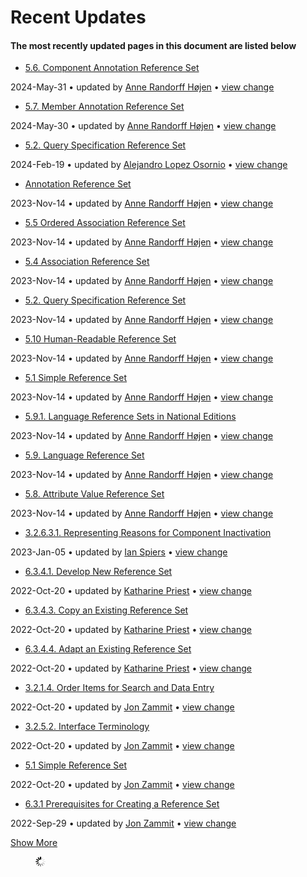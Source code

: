 # Recent Updates

#### The most recently updated pages in this document are listed below

* [5.6. Component Annotation Reference Set](5.6.-Component-Annotation-Reference-Set_212339755.html)

2024-May-31 • updated by [Anne Randorff Højen](display/~ahojen/) • [view change](pages/diffpagesbyversion.action)

* [5.7. Member Annotation Reference Set](5.7.-Member-Annotation-Reference-Set_212339758.html)

2024-May-30 • updated by [Anne Randorff Højen](display/~ahojen/) • [view change](pages/diffpagesbyversion.action)

* [5.2. Query Specification Reference Set](5.2.-Query-Specification-Reference-Set_35985685.html)

2024-Feb-19 • updated by [Alejandro Lopez Osornio](display/~alopez/) • [view change](pages/diffpagesbyversion.action)

* [Annotation Reference Set](Annotation-Reference-Set_35985674.html)

2023-Nov-14 • updated by [Anne Randorff Højen](display/~ahojen/) • [view change](pages/diffpagesbyversion.action)

* [5.5 Ordered Association Reference Set](5.5-Ordered-Association-Reference-Set_45527036.html)

2023-Nov-14 • updated by [Anne Randorff Højen](display/~ahojen/) • [view change](pages/diffpagesbyversion.action)

* [5.4 Association Reference Set](5.4-Association-Reference-Set_35985671.html)

2023-Nov-14 • updated by [Anne Randorff Højen](display/~ahojen/) • [view change](pages/diffpagesbyversion.action)

* [5.2. Query Specification Reference Set](5.2.-Query-Specification-Reference-Set_225053753.html)

2023-Nov-14 • updated by [Anne Randorff Højen](display/~ahojen/) • [view change](pages/diffpagesbyversion.action)

* [5.10 Human-Readable Reference Set](5.10-Human-Readable-Reference-Set_35985676.html)

2023-Nov-14 • updated by [Anne Randorff Højen](display/~ahojen/) • [view change](pages/diffpagesbyversion.action)

* [5.1 Simple Reference Set](5.1-Simple-Reference-Set_35985677.html)

2023-Nov-14 • updated by [Anne Randorff Højen](display/~ahojen/) • [view change](pages/diffpagesbyversion.action)

* [5.9.1. Language Reference Sets in National Editions](5.9.1.-Language-Reference-Sets-in-National-Editions_35985697.html)

2023-Nov-14 • updated by [Anne Randorff Højen](display/~ahojen/) • [view change](pages/diffpagesbyversion.action)

* [5.9. Language Reference Set](5.9.-Language-Reference-Set_35985689.html)

2023-Nov-14 • updated by [Anne Randorff Højen](display/~ahojen/) • [view change](pages/diffpagesbyversion.action)

* [5.8. Attribute Value Reference Set](5.8.-Attribute-Value-Reference-Set_35985702.html)

2023-Nov-14 • updated by [Anne Randorff Højen](display/~ahojen/) • [view change](pages/diffpagesbyversion.action)

* [3.2.6.3.1. Representing Reasons for Component Inactivation](3.2.6.3.1.-Representing-Reasons-for-Component-Inactivation_35985652.html)

2023-Jan-05 • updated by [Ian Spiers](display/~ispiers/) • [view change](pages/diffpagesbyversion.action)

* [6.3.4.1. Develop New Reference Set](6.3.4.1.-Develop-New-Reference-Set_35985754.html)

2022-Oct-20 • updated by [Katharine Priest](display/~kpriest/) • [view change](pages/diffpagesbyversion.action)

* [6.3.4.3. Copy an Existing Reference Set](6.3.4.3.-Copy-an-Existing-Reference-Set_35985752.html)

2022-Oct-20 • updated by [Katharine Priest](display/~kpriest/) • [view change](pages/diffpagesbyversion.action)

* [6.3.4.4. Adapt an Existing Reference Set](6.3.4.4.-Adapt-an-Existing-Reference-Set_35985748.html)

2022-Oct-20 • updated by [Katharine Priest](display/~kpriest/) • [view change](pages/diffpagesbyversion.action)

* [3.2.1.4. Order Items for Search and Data Entry](3.2.1.4.-Order-Items-for-Search-and-Data-Entry_35985577.html)

2022-Oct-20 • updated by [Jon Zammit](display/~jzammit/) • [view change](pages/diffpagesbyversion.action)

* [3.2.5.2. Interface Terminology](3.2.5.2.-Interface-Terminology_35985663.html)

2022-Oct-20 • updated by [Jon Zammit](display/~jzammit/) • [view change](pages/diffpagesbyversion.action)

* [5.1 Simple Reference Set](5.1-Simple-Reference-Set_212339799.html)

2022-Oct-20 • updated by [Jon Zammit](display/~jzammit/) • [view change](pages/diffpagesbyversion.action)

* [6.3.1 Prerequisites for Creating a Reference Set](6.3.1-Prerequisites-for-Creating-a-Reference-Set_35985735.html)

2022-Sep-29 • updated by [Jon Zammit](display/~jzammit/) • [view change](pages/diffpagesbyversion.action)

[Show More](plugins/recently-updated/changes.action)

<figure><img src="images/wait.gif" alt="Please wait"><figcaption></figcaption></figure>
